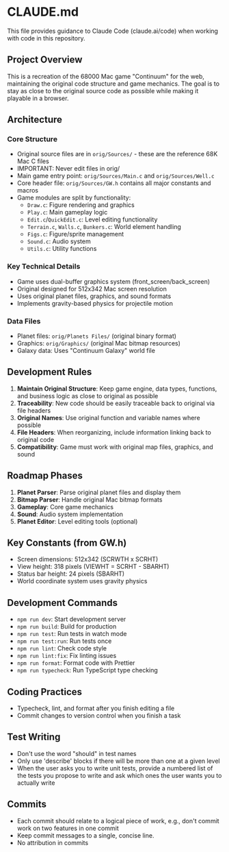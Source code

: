 # CLAUDE.md

This file provides guidance to Claude Code (claude.ai/code) when working with code in this repository.

## Project Overview

This is a recreation of the 68000 Mac game "Continuum" for the web, maintaining the original code structure and game mechanics. The goal is to stay as close to the original source code as possible while making it playable in a browser.

## Architecture

### Core Structure

- Original source files are in `orig/Sources/` - these are the reference 68K Mac C files
- IMPORTANT: Never edit files in orig/
- Main game entry point: `orig/Sources/Main.c` and `orig/Sources/Well.c`
- Core header file: `orig/Sources/GW.h` contains all major constants and macros
- Game modules are split by functionality:
  - `Draw.c`: Figure rendering and graphics
  - `Play.c`: Main gameplay logic
  - `Edit.c`/`QuickEdit.c`: Level editing functionality
  - `Terrain.c`, `Walls.c`, `Bunkers.c`: World element handling
  - `Figs.c`: Figure/sprite management
  - `Sound.c`: Audio system
  - `Utils.c`: Utility functions

### Key Technical Details

- Game uses dual-buffer graphics system (front_screen/back_screen)
- Original designed for 512x342 Mac screen resolution
- Uses original planet files, graphics, and sound formats
- Implements gravity-based physics for projectile motion

### Data Files

- Planet files: `orig/Planets Files/` (original binary format)
- Graphics: `orig/Graphics/` (original Mac bitmap resources)
- Galaxy data: Uses "Continuum Galaxy" world file

## Development Rules

1. **Maintain Original Structure**: Keep game engine, data types, functions, and business logic as close to original as possible
2. **Traceability**: New code should be easily traceable back to original via file headers
3. **Original Names**: Use original function and variable names where possible
4. **File Headers**: When reorganizing, include information linking back to original code
5. **Compatibility**: Game must work with original map files, graphics, and sound

## Roadmap Phases

1. **Planet Parser**: Parse original planet files and display them
2. **Bitmap Parser**: Handle original Mac bitmap formats
3. **Gameplay**: Core game mechanics
4. **Sound**: Audio system implementation
5. **Planet Editor**: Level editing tools (optional)

## Key Constants (from GW.h)

- Screen dimensions: 512x342 (SCRWTH x SCRHT)
- View height: 318 pixels (VIEWHT = SCRHT - SBARHT)
- Status bar height: 24 pixels (SBARHT)
- World coordinate system uses gravity physics

## Development Commands

- `npm run dev`: Start development server
- `npm run build`: Build for production
- `npm run test`: Run tests in watch mode
- `npm run test:run`: Run tests once
- `npm run lint`: Check code style
- `npm run lint:fix`: Fix linting issues
- `npm run format`: Format code with Prettier
- `npm run typecheck`: Run TypeScript type checking

## Coding Practices

- Typecheck, lint, and format after you finish editing a file
- Commit changes to version control when you finish a task

## Test Writing

- Don't use the word "should" in test names
- Only use 'describe' blocks if there will be more than one at a given level
- When the user asks you to write unit tests, provide a numbered list of the tests you propose to write and ask which ones the user wants you to actually write

## Commits

- Each commit should relate to a logical piece of work, e.g., don't commit work on two features in one commit
- Keep commit messages to a single, concise line.
- No attribution in commits
